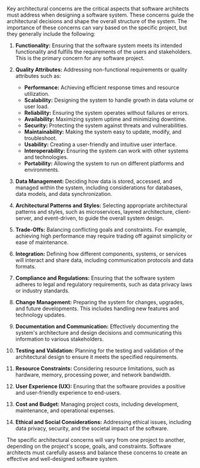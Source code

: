 
  
Key architectural concerns are the critical aspects that software architects must address when designing a software system. These concerns guide the architectural decisions and shape the overall structure of the system. The importance of these concerns can vary based on the specific project, but they generally include the following:

1. **Functionality:** Ensuring that the software system meets its intended functionality and fulfills the requirements of the users and stakeholders. This is the primary concern for any software project.
    
2. **Quality Attributes:** Addressing non-functional requirements or quality attributes such as:
    
    - **Performance:** Achieving efficient response times and resource utilization.
    - **Scalability:** Designing the system to handle growth in data volume or user load.
    - **Reliability:** Ensuring the system operates without failures or errors.
    - **Availability:** Maximizing system uptime and minimizing downtime.
    - **Security:** Protecting the system against threats and vulnerabilities.
    - **Maintainability:** Making the system easy to update, modify, and troubleshoot.
    - **Usability:** Creating a user-friendly and intuitive user interface.
    - **Interoperability:** Ensuring the system can work with other systems and technologies.
    - **Portability:** Allowing the system to run on different platforms and environments.
3. **Data Management:** Deciding how data is stored, accessed, and managed within the system, including considerations for databases, data models, and data synchronization.
    
4. **Architectural Patterns and Styles:** Selecting appropriate architectural patterns and styles, such as microservices, layered architecture, client-server, and event-driven, to guide the overall system design.
    
5. **Trade-Offs:** Balancing conflicting goals and constraints. For example, achieving high performance may require trading off against simplicity or ease of maintenance.
    
6. **Integration:** Defining how different components, systems, or services will interact and share data, including communication protocols and data formats.
    
7. **Compliance and Regulations:** Ensuring that the software system adheres to legal and regulatory requirements, such as data privacy laws or industry standards.
    
8. **Change Management:** Preparing the system for changes, upgrades, and future developments. This includes handling new features and technology updates.
    
9. **Documentation and Communication:** Effectively documenting the system's architecture and design decisions and communicating this information to various stakeholders.
    
10. **Testing and Validation:** Planning for the testing and validation of the architectural design to ensure it meets the specified requirements.
    
11. **Resource Constraints:** Considering resource limitations, such as hardware, memory, processing power, and network bandwidth.
    
12. **User Experience (UX):** Ensuring that the software provides a positive and user-friendly experience to end-users.
    
13. **Cost and Budget:** Managing project costs, including development, maintenance, and operational expenses.
    
14. **Ethical and Social Considerations:** Addressing ethical issues, including data privacy, security, and the societal impact of the software.
    

The specific architectural concerns will vary from one project to another, depending on the project's scope, goals, and constraints. Software architects must carefully assess and balance these concerns to create an effective and well-designed software system.


